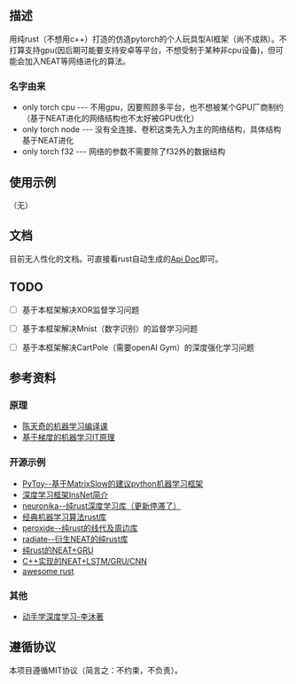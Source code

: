 ## 描述
用纯rust（不想用c++）打造的仿造pytorch的个人玩具型AI框架（尚不成熟）。不打算支持gpu(因后期可能要支持安卓等平台，不想受制于某种非cpu设备)，但可能会加入NEAT等网络进化的算法。
### 名字由来
- only torch cpu --- 不用gpu，因要照顾多平台，也不想被某个GPU厂商制约（基于NEAT进化的网络结构也不太好被GPU优化）
- only torch node --- 没有全连接、卷积这类先入为主的网络结构，具体结构基于NEAT进化
- only torch f32 --- 网络的参数不需要除了f32外的数据结构

## 使用示例
（无）

## 文档
目前无人性化的文档。可直接看rust自动生成的[Api Doc](https://docs.rs/only_torch)即可。

## TODO
- [ ] 基于本框架解决XOR监督学习问题
- [ ] 基于本框架解决Mnist（数字识别）的监督学习问题
- [ ] 基于本框架解决CartPole（需要openAI Gym）的深度强化学习问题


## 参考资料
### 原理
- [陈天奇的机器学习编译课](https://www.bilibili.com/video/BV15v4y1g7EU/?is_story_h5=false&p=1&share_from=ugc&share_medium=android&share_plat=android&share_session_id=5a312434-ccf7-4cb9-862a-17a601cc4d35&share_source=COPY&share_tag=s_i&timestamp=1661386914&unique_k=zCWMKGC&vd_source=3facc3cb195be0a27a0ea9a4eb3bb6fe)
- [基于梯度的机器学习IT原理](https://zhuanlan.zhihu.com/p/518198564)
### 开源示例
- [PyToy--基于MatrixSlow的建议python机器学习框架](https://github.com/ysj1173886760/PyToy)
- [深度学习框架InsNet简介](https://zhuanlan.zhihu.com/p/378684569)
- [neuronika--纯rust深度学习库（更新停滞了）](https://github.com/neuronika/neuronika)
- [经典机器学习算法rust库](https://github.com/rust-ml/linfa)
- [peroxide--纯rust的线代及周边库](https://crates.io/crates/peroxide)
- [radiate--衍生NEAT的纯rust库](https://github.com/pkalivas/radiate)
- [纯rust的NEAT+GRU](https://github.com/sakex/neat-gru-rust)
- [C++实现的NEAT+LSTM/GRU/CNN](https://github.com/travisdesell/exact)
- [awesome rust](https://github.com/rust-unofficial/awesome-rust#genetic-algorithms)

### 其他
- [动手学深度学习-李沐著](https://zh-v2.d2l.ai/chapter_preliminaries/linear-algebra.html#subsec-lin-algebra-norms)

## 遵循协议
本项目遵循MIT协议（简言之：不约束，不负责）。
